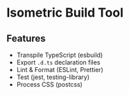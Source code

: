 # Isometric Build Tool


## Features
- Transpile TypeScript (esbuild)
- Export `.d.ts` declaration files
- Lint & Format (ESLint, Prettier)
- Test (jest, testing-library)
- Process CSS (postcss)